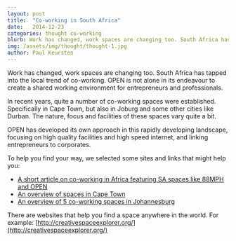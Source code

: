 ```yaml
---
layout: post
title:  "Co-working in South Africa"
date:   2014-12-23
categories: thought co-working
blurb: Work has changed, work spaces are changing too. South Africa has tapped into the local trend of co-working. OPEN is not alone in its endeavour to create a shared working environment for entrepreneurs and professionals. 
img: /assets/img/thought/thought-1.jpg
author: Paul Keursten
---
```


Work has changed, work spaces are changing too. South Africa has tapped into the local trend of co-working. OPEN is not alone in its endeavour to create a shared working environment for entrepreneurs and professionals. 

In recent years, quite a number of co-working spaces were established. Specifically in Cape Town, but also in Joburg and some other cities like Durban. The nature, focus and facilities of these spaces vary quite a bit.

OPEN has developed its own approach in this rapidly developing landscape, focusing on high quality facilities and high speed internet, and linking entrepreneurs to corporates.

To help you find your way, we selected some sites and links that might help you:

- [A short article on co-working in Africa featuring SA spaces like 88MPH and OPEN](http://greenatwork.com/?p=708)
- [An overview of spaces in Cape Town](http://www.collaborativeconsumption.com/2014/06/03/co-working-in-cape-town/)
- [An overview of 5 co-working spaces in Johannesburg](http://10and5.com/2013/08/15/5-creative-co-working-spaces-in-johannesburg/)

There are websites that help you find a space anywhere in the world. For example: [http://creativespaceexplorer.org/](http://creativespaceexplorer.org/)